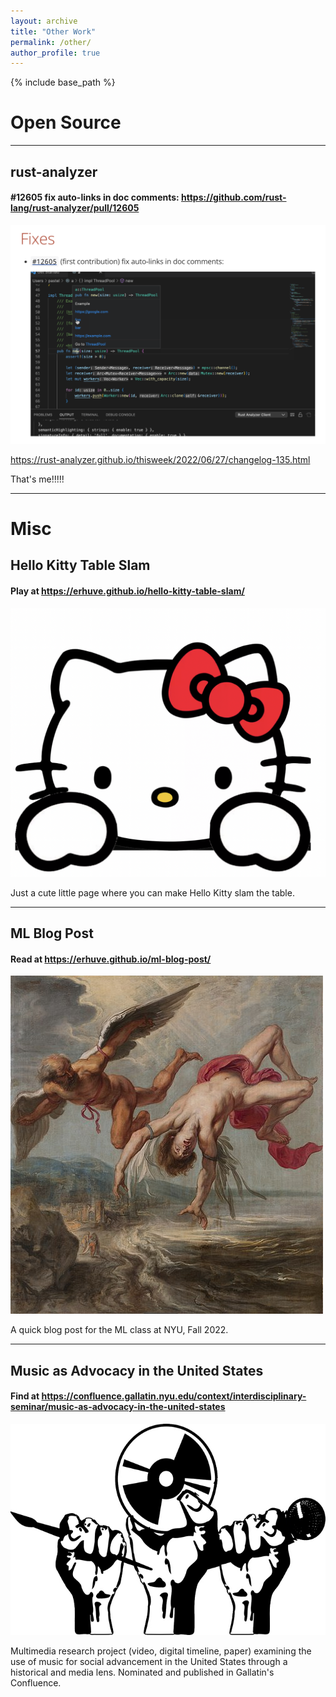 ```yaml
---
layout: archive
title: "Other Work"
permalink: /other/
author_profile: true
---
```


{% include base_path %}

# Open Source

---

## rust-analyzer

#### #12605 fix auto-links in doc comments: <a href="https://github.com/rust-lang/rust-analyzer/pull/12605">https://github.com/rust-lang/rust-analyzer/pull/12605</a>

![Screenshot of rust-analyzer Changelog #135](image-6.png)

<a href="https://rust-analyzer.github.io/thisweek/2022/06/27/changelog-135.html">https://rust-analyzer.github.io/thisweek/2022/06/27/changelog-135.html</a>

That's me!!!!!

---

# Misc

## Hello Kitty Table Slam

#### Play at <a href="https://erhuve.github.io/hello-kitty-table-slam/">https://erhuve.github.io/hello-kitty-table-slam/</a>

![Hello Kitty](image-7.png)

Just a cute little page where you can make Hello Kitty slam the table.

---

## ML Blog Post

#### Read at <a href="https://erhuve.github.io/ml-blog-post/">https://erhuve.github.io/ml-blog-post/</a>

![Jacob Peter Gowy's The Flight of Icarus](image-8.png)

A quick blog post for the ML class at NYU, Fall 2022.

---

## Music as Advocacy in the United States

#### Find at <a href="https://confluence.gallatin.nyu.edu/context/interdisciplinary-seminar/music-as-advocacy-in-the-united-states">https://confluence.gallatin.nyu.edu/context/interdisciplinary-seminar/music-as-advocacy-in-the-united-states</a>

![Hero Image](image-5.png)

Multimedia research project (video, digital timeline, paper) examining the use of music for social advancement in the United States through a historical and media lens. Nominated and published in Gallatin's Confluence.
